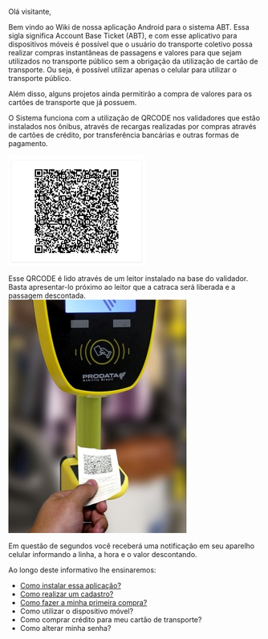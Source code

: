 Olá visitante,

Bem vindo ao Wiki de nossa aplicação Android para o sistema ABT.
Essa sigla significa Account Base Ticket (ABT), e com esse aplicativo para dispositivos móveis é possível que o usuário do transporte coletivo possa realizar compras instantâneas de passagens e valores para que sejam utilizados no transporte público sem a obrigação da utilização de cartão de transporte. Ou seja, é possível utilizar apenas o celular para utilizar o transporte público.

Além disso, alguns projetos ainda permitirão a compra de valores para os cartões de transporte que já possuem. 

O Sistema funciona com a utilização de QRCODE nos validadores que estão instalados nos ônibus, através de recargas realizadas por compras através de cartões de crédito, por transferência bancárias e outras formas de pagamento.

![image.png](/.attachments/image-3f8904f9-e1dc-4554-86ff-e8eee41ec3d4.png)<br>

Esse QRCODE é lido através de um leitor instalado na base do validador. Basta apresentar-lo próximo ao leitor que a catraca será liberada e a passagem descontada.<br>
![image.png](/.attachments/image-40185a6f-5bfb-4f5b-81c0-3759548511d7.png)<br>



Em questão de segundos você receberá uma notificação em seu aparelho celular informando a linha, a hora e o valor descontando.




Ao longo deste informativo lhe ensinaremos:

- [Como instalar essa aplicação?](/ABT-%2D-app-Android/1.-Como-instalar-o-ABT-em-meu-celular?)
- [Como realizar um cadastro?](/ABT-%2D-app-Android/2.1.-Como-realizar-o-cadastro.-Parte-1)
- [Como fazer a minha primeira compra?](/ABT-%2D-app-Android/3.1.-Primeira-compra)
- Como utilizar o dispositivo móvel?
- Como comprar crédito para meu cartão de transporte?
- Como alterar minha senha?